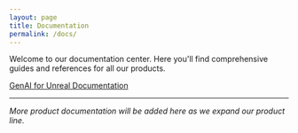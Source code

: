 ```yaml
---
layout: page
title: Documentation
permalink: /docs/
---
```



Welcome to our documentation center. Here you'll find comprehensive guides and references for all our products.

<div class="doc-sets">
  <article>
    <a href="{{ '/docs/genai-unreal/' | relative_url }}" class="text-thumbnail">
      GenAI for Unreal Documentation
    </a>
  </article>
</div>

---

*More product documentation will be added here as we expand our product line.*
